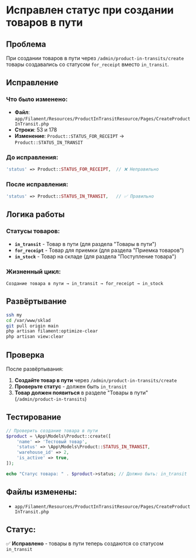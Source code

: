 # Исправлен статус при создании товаров в пути

## Проблема
При создании товаров в пути через `/admin/product-in-transits/create` товары создавались со статусом `for_receipt` вместо `in_transit`.

## Исправление

### Что было изменено:
- **Файл**: `app/Filament/Resources/ProductInTransitResource/Pages/CreateProductInTransit.php`
- **Строки**: 53 и 178
- **Изменение**: `Product::STATUS_FOR_RECEIPT` → `Product::STATUS_IN_TRANSIT`

### До исправления:
```php
'status' => Product::STATUS_FOR_RECEIPT,  // ❌ Неправильно
```

### После исправления:
```php
'status' => Product::STATUS_IN_TRANSIT,   // ✅ Правильно
```

## Логика работы

### Статусы товаров:
- **`in_transit`** - Товар в пути (для раздела "Товары в пути")
- **`for_receipt`** - Товар для приемки (для раздела "Приемка товаров")
- **`in_stock`** - Товар на складе (для раздела "Поступление товара")

### Жизненный цикл:
```
Создание товара в пути → in_transit → for_receipt → in_stock
```

## Развёртывание

```bash
ssh my
cd /var/www/sklad
git pull origin main
php artisan filament:optimize-clear
php artisan view:clear
```

## Проверка

После развёртывания:

1. **Создайте товар в пути** через `/admin/product-in-transits/create`
2. **Проверьте статус** - должен быть `in_transit`
3. **Товар должен появиться** в разделе "Товары в пути" (`/admin/product-in-transits`)

## Тестирование

```php
// Проверить создание товара в пути
$product = \App\Models\Product::create([
    'name' => 'Тестовый товар',
    'status' => \App\Models\Product::STATUS_IN_TRANSIT,
    'warehouse_id' => 2,
    'is_active' => true,
]);

echo "Статус товара: " . $product->status; // Должно быть: in_transit
```

## Файлы изменены:
- `app/Filament/Resources/ProductInTransitResource/Pages/CreateProductInTransit.php`

## Статус:
✅ **Исправлено** - товары в пути теперь создаются со статусом `in_transit`
